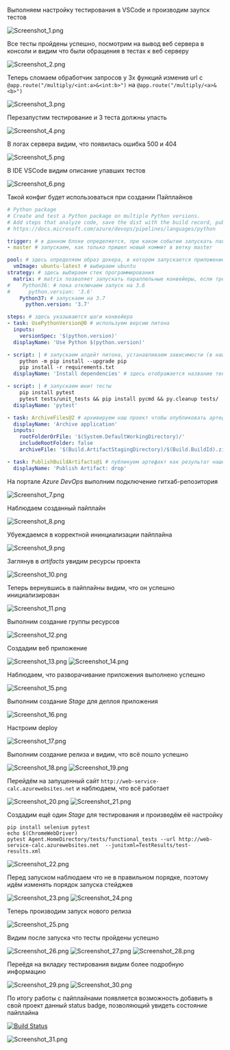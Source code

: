 Выполняем настройку тестирования в VSCode и производим заупск тестов 

![Screenshot_1.png](screenshots\Screenshot_1.png)

Все тесты пройдены успешно, посмотрим на вывод веб сервера в консоли и видим что были обращения в тестах к веб серверу

![Screenshot_2.png](screenshots\Screenshot_2.png)

Теперь сломаем обработчик запросов у 3х функций изменив url c ```@app.route("/multiply/<int:a>&<int:b>")``` на ```@app.route("/multiply/<a>&<b>")``` 

![Screenshot_3.png](screenshots\Screenshot_3.png)

Перезапустим тестирование и 3 теста должны упасть

![Screenshot_4.png](screenshots\Screenshot_4.png)

В логах сервера видим, что появилась ошибка 500 и 404

![Screenshot_5.png](screenshots\Screenshot_5.png)

В IDE VSCode видим описание упавших тестов

![Screenshot_6.png](screenshots\Screenshot_6.png)

Такой конфиг будет использоваться при создании Пайплайнов

```yaml
# Python package
# Create and test a Python package on multiple Python versions.
# Add steps that analyze code, save the dist with the build record, publish to a PyPI-compatible index, and more:
# https://docs.microsoft.com/azure/devops/pipelines/languages/python

trigger: # в данном блоке определяется, при каком событии запускать пайплайн
- master # запускаем, как только пришел новый коммит в ветку master

pool: # здесь определяем образ докера, в котором запускается приложение и версию интерпритатора
  vmImage: ubuntu-latest # выбираем ubuntu
strategy: # здесь выбираем стек программирования
  matrix: # matrix позволяет запускать параллельные конвейеры, если требуются разные версии
#    Python36: # пока отключаем запуск на 3.6
#      python.version: '3.6'
    Python37: # запускаем на 3.7
      python.version: '3.7'

steps: # здесь указываются шаги конвейера
- task: UsePythonVersion@0 # используем версию питона
  inputs:
    versionSpec: '$(python.version)'
  displayName: 'Use Python $(python.version)'

- script: | # запускаем апдейт питона, устанавливаем зависимости (в нашем случае flask)
    python -m pip install --upgrade pip
    pip install -r requirements.txt
  displayName: 'Install dependencies' # здесь отображается название текущей задачи

- script: | # запускаем юнит тесты
    pip install pytest
    pytest tests/unit_tests && pip install pycmd && py.cleanup tests/
  displayName: 'pytest'

- task: ArchiveFiles@2 # архивируем наш проект чтобы опубликовать артефакт. Артефакт это по сути то, что отдает клиенту (например архив с программой)
  displayName: 'Archive application'
  inputs:
    rootFolderOrFile: '$(System.DefaultWorkingDirectory)/'
    includeRootFolder: false
    archiveFile: '$(Build.ArtifactStagingDirectory)/$(Build.BuildId).zip'

- task: PublishBuildArtifacts@1 # публикуем артефакт как результат нашего пайплайна
  displayName: 'Publish Artifact: drop'
```
На портале *Azure DevOps* выполним подключение гитхаб-репозитория

![Screenshot_7.png](screenshots\Screenshot_7.png)

Наблюдаем созданный пайплайн

![Screenshot_8.png](screenshots\Screenshot_8.png)

Убуеждаемся в корректной ининциализации пайплайна

![Screenshot_9.png](screenshots\Screenshot_9.png)

Заглянув в *artifacts* увидим ресурсы проекта

![Screenshot_10.png](screenshots\Screenshot_10.png)

Теперь вернувшись в пайплайны видим, что он успешно инициализирован

![Screenshot_11.png](screenshots\Screenshot_11.png)

Выполним создание группы ресурсов

![Screenshot_12.png](screenshots\Screenshot_12.png)

Создадим веб приложение

![Screenshot_13.png](screenshots\Screenshot_13.png)
![Screenshot_14.png](screenshots\Screenshot_14.png)

Наблюдаем, что разворачивание приложения выполнено успешно

![Screenshot_15.png](screenshots\Screenshot_15.png)

Выполним создание *Stage* для деплоя приложения

![Screenshot_16.png](screenshots\Screenshot_16.png)

Настроим deploy

![Screenshot_17.png](screenshots\Screenshot_17.png)

Выполним создание релиза и видим, что всё пошло успешно

![Screenshot_18.png](screenshots\Screenshot_18.png)
![Screenshot_19.png](screenshots\Screenshot_19.png)

Перейдём на запущенный сайт ```http://web-service-calc.azurewebsites.net``` и наблюдаем, что всё работает

![Screenshot_20.png](screenshots\Screenshot_20.png)
![Screenshot_21.png](screenshots\Screenshot_21.png)

Создадим ещё один *Stage* для тестирования и произведём её настройку

```shell
pip install selenium pytest
echo $(ChromeWebDriver) 
pytest Agent.HomeDirectory/tests/functional_tests --url http://web-service-calc.azurewebsites.net  --junitxml=TestResults/test-results.xml

```

![Screenshot_22.png](screenshots\Screenshot_22.png)

Перед запуском наблюдаем что не в правильном порядке, поэтому идём изменять порядок запуска стейджев

![Screenshot_23.png](screenshots\Screenshot_23.png)
![Screenshot_24.png](screenshots\Screenshot_24.png)

Теперь производим запуск нового релиза

![Screenshot_25.png](screenshots\Screenshot_25.png)

Видим после запуска что тесты пройдены успешно

![Screenshot_26.png](screenshots\Screenshot_26.png)
![Screenshot_27.png](screenshots\Screenshot_27.png)
![Screenshot_28.png](screenshots\Screenshot_28.png)

Переёдя на вкладку тестирования видим более подробную информацию

![Screenshot_29.png](screenshots\Screenshot_29.png)
![Screenshot_30.png](screenshots\Screenshot_30.png)



По итогу работы с пайплайнами появляется возможность добавить в свой проект данный status badge, позволяющий увидеть состояние пайплайна

[![Build Status](https://dev.azure.com/alekseevap/ognev/_apis/build/status/DeuSsd.PipelinePractice?branchName=master)](https://dev.azure.com/alekseevap/ognev/_build/latest?definitionId=15&branchName=master)

![Screenshot_31.png](screenshots\Screenshot_31.png)
